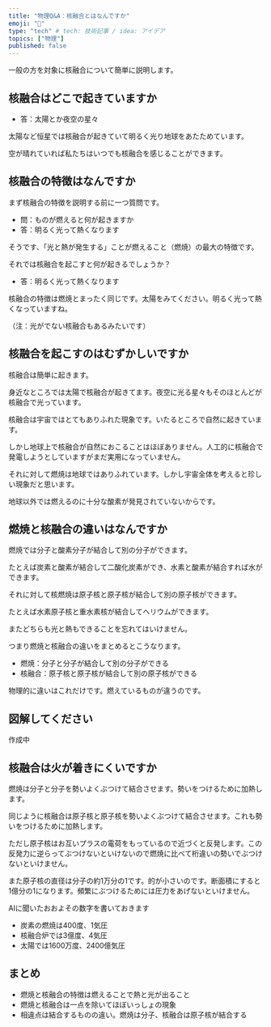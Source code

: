 ```yaml
---
title: "物理Q&A：核融合とはなんですか"
emoji: "💨"
type: "tech" # tech: 技術記事 / idea: アイデア
topics: ["物理"]
published: false
---
```


一般の方を対象に核融合について簡単に説明します。

## 核融合はどこで起きていますか 

- 答：太陽とか夜空の星々

太陽など恒星では核融合が起きていて明るく光り地球をあたためています。

空が晴れていれば私たちはいつでも核融合を感じることができます。

## 核融合の特徴はなんですか 

まず核融合の特徴を説明する前に一つ質問です。

- 問：ものが燃えると何が起きますか
- 答：明るく光って熱くなります

そうです、「光と熱が発生する」ことが燃えること（燃焼）の最大の特徴です。

それでは核融合を起こすと何が起きるでしょうか？

- 答：明るく光って熱くなります

核融合の特徴は燃焼とまったく同じです。太陽をみてください。明るく光って熱くなっていますね。

（注：光がでない核融合もあるみたいです）

## 核融合を起こすのはむずかしいですか 

核融合は簡単に起きます。

身近なところでは太陽で核融合が起きてます。夜空に光る星々もそのほとんどが核融合で光っています。

核融合は宇宙ではとてもありふれた現象です。いたるところで自然に起きています。

しかし地球上で核融合が自然におこることはほぼありません。人工的に核融合で発電しようとしていますがまだ実用になっていません。

それに対して燃焼は地球ではありふれています。しかし宇宙全体を考えると珍しい現象だと思います。

地球以外では燃えるのに十分な酸素が発見されていないからです。

## 燃焼と核融合の違いはなんですか 

燃焼では分子と酸素分子が結合して別の分子ができます。

たとえば炭素と酸素が結合して二酸化炭素ができ、水素と酸素が結合すれば水ができます。

それに対して核燃焼は原子核と原子核が結合して別の原子核ができます。

たとえば水素原子核と重水素核が結合してヘリウムができます。

またどちらも光と熱もできることを忘れてはいけません。

つまり燃焼と核融合の違いをまとめるとこうなります。

- 燃焼：分子と分子が結合して別の分子ができる
- 核融合：原子核と原子核が結合して別の原子核ができる

物理的に違いはこれだけです。燃えているものが違うのです。

## 図解してください 
作成中

## 核融合は火が着きにくいですか 

燃焼は分子と分子を勢いよくぶつけて結合させます。勢いをつけるために加熱します。

同じように核融合は原子核と原子核を勢いよくぶつけて結合させます。これも勢いをつけるために加熱します。

ただし原子核はお互いプラスの電荷をもっているので近づくと反発します。この反発力に逆らってぶつけないといけないので燃焼に比べて桁違いの勢いでぶつけないといけません。

また原子核の直径は分子の約1万分の1です。的が小さいのです。断面積にすると1億分の1になります。頻繁にぶつけるためには圧力をあげないといけません。

AIに聞いたおおよその数字を書いておきます

- 炭素の燃焼は400度、1気圧
- 核融合炉では3億度、4気圧
- 太陽では1600万度、2400億気圧

## まとめ 

- 燃焼と核融合の特徴は燃えることで熱と光が出ること
- 燃焼と核融合は一点を除いてほぼいっしょの現象
- 相違点は結合するものの違い。燃焼は分子、核融合は原子核が結合する
